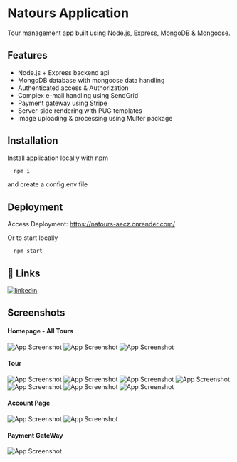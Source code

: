 # Natours Application

Tour management app built using Node.js, Express, MongoDB & Mongoose.

## Features

- Node.js + Express backend api
- MongoDB database with mongoose data handling
- Authenticated access & Authorization
- Complex e-mail handling using SendGrid
- Payment gateway using Stripe
- Server-side rendering with PUG templates
- Image uploading & processing using Multer package

## Installation

Install application locally with npm

```bash
  npm i
```

and create a config.env file

## Deployment

Access Deployment: https://natours-aecz.onrender.com/

Or to start locally

```bash
  npm start
```

## 🔗 Links

[![linkedin](https://img.shields.io/badge/linkedin-0A66C2?style=for-the-badge&logo=linkedin&logoColor=white)](https://www.linkedin.com/in/rusira-de-silva-b37192241/)

## Screenshots

#### Homepage - All Tours

![App Screenshot](https://drive.google.com/uc?export=view&id=11gZCbgALckUXquEfm4iV9WA6haK1nYGR)
![App Screenshot](https://drive.google.com/uc?export=view&id=104s5NfweJNnrttKc4OZ0r-RvHVZvhJy4)
![App Screenshot](https://drive.google.com/uc?export=view&id=1iKiqQdVuVVpMzEFCH7VmMVWOBHuHsa9T)

#### Tour

![App Screenshot](https://drive.google.com/uc?export=view&id=1BMIq3szYqca8FnN6YGE7f4jwHAVEOQ1d)
![App Screenshot](https://drive.google.com/uc?export=view&id=1_snsiWy7XWXRM8IMUbBhjmHaY8CRME8J)
![App Screenshot](https://drive.google.com/uc?export=view&id=1X7cO36GFRf4Kp4OkdErQRu4Dqje54OrY)
![App Screenshot](https://drive.google.com/uc?export=view&id=1ddemPYMqwklJdaMtymAiC2VBrGkeqIt5)
![App Screenshot](https://drive.google.com/uc?export=view&id=1JS4mERkDz0fGZC1IpPteXjIK4Vl7QiNv)
![App Screenshot](https://drive.google.com/uc?export=view&id=1x14JGCpIdB01Cw_3P3UPyvAvr1GsKvvG)
![App Screenshot](https://drive.google.com/uc?export=view&id=1deUwkhqlWSF83GPlA_Vt92n3Olwu1T3s)

#### Account Page

![App Screenshot](https://drive.google.com/uc?export=view&id=1Sq7f9pn1AYU3HD7uVFp1sFB4lZT0OcUy)
![App Screenshot](https://drive.google.com/uc?export=view&id=1dvV7ESTiaMbzQDstPIBLCmR4Rt_qmKHw)

#### Payment GateWay

![App Screenshot](https://drive.google.com/uc?export=view&id=1vkLREdztMeSpTaJsWXir9uY0NoMcvxQK)
